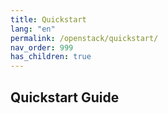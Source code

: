 ```yaml
---
title: Quickstart
lang: "en"
permalink: /openstack/quickstart/
nav_order: 999
has_children: true
---
```


Quickstart Guide
------------
